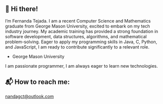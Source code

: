  ## 👋 Hi there! 

I’m Fernanda Tejada. 
I am a recent Computer Science and Mathematics graduate from George Mason University, excited to embark on my tech industry journey. My academic training has provided a strong foundation in software development, data structures, algorithms, and mathematical problem-solving. Eager to apply my programming skills in Java, C, Python, and JavaScript, I am ready to contribute significantly to a relevant role.

* George Mason University

I am passionate programmer, I am always eager to learn new technologies.

## :mailbox_with_mail: How to reach me:
nandagct@outlook.com

<!---
fegarciatejada/fegarciatejada is a ✨ special ✨ repository because its `README.md` (this file) appears on your GitHub profile.
You can click the Preview link to take a look at your changes.
--->
